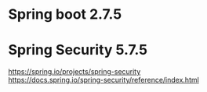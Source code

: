 # Spring boot 2.7.5
# Spring Security 5.7.5
https://spring.io/projects/spring-security  
https://docs.spring.io/spring-security/reference/index.html